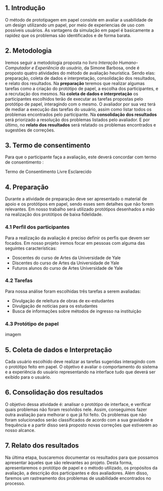 ## 1. Introdução

O método de prototipagem em papel consiste em avaliar a usabilidade de um design utilizando um papel,
por meio de experiencias de uso com possíveis usuários. As vantagens da simulação em papel é basicamente
a rapidez que os problemas são identificados e de forma barata.

## 2. Metodologia

Iremos seguir a metodologia proposta no livro *Interação Humano-Computador e Experiência do usuário*, da Simone Barbosa, onde é proposto quatro atividades do método de avaliação heurística. Sendo elas: preparação, coleta de dados e interpretação, consolidação dos resultados, e relato dos resultados.
Na **preparação** teremos que realizar algumas tarefas como a criação do protótipo de papel, a escolha dos participantes, e a recrutação dos mesmos.
Na **coleta de dados e interpretação** os participantes escolhidos terão de executar as tarefas propostas pelo protótipo de papel, interagindo com o mesmo. O avaliador por sua vez terá de mediar a execução das tarefas do usuário, assim como listar todos os problemas encontrados pelo participante.
Na **consolidação dos resultados** será priorizado a resolução dos problemas listados pelo avaliador.
E por último, no **relato dos resultados** será relatado os problemas encontrados e sugestões de correções.

## 3. Termo de consentimento 
Para que o participante faça a avaliação, este deverá concordar com termo de consentimento :

Termo de Consentimento Livre Esclarecido 




## 4. Preparação

Durante a atividade de preparação deve ser apresentado o material de apoio e os protótipos em papel, sendo esses sem detalhes que não forem relevantes. Em nosso trabalho será utilizado protótipos desenhados a mão na realização dos protótipos de baixa fidelidade.

### 4.1 Perfil dos participantes
Para a realização da avaliação é preciso definir os perfis que devem ser focados. Em nosso projeto iremos focar em pessoas com alguma das seguintes características:
<ul>
    <li>Doscentes do curso de Artes da Universidade de Yale</li>
    <li>Discentes do curso de Artes da Universidade de Yale</li>
    <li>Futuros alunos do curso de Artes Universidade de Yale</li>
</ul> 

### 4.2 Tarefas

Para nossa análise foram escolhidas três tarefas a serem avaliadas:
* Divulgação de releitura de obras de ex-estudantes
* Divulgação de notícias para os estudantes
* Busca de informações sobre métodos de ingresso na instituição

### 4.3 Protótipo de papel

imagem


## 5. Coleta de dados e Interpretação 

Cada usuário escolhido deve realizar as tarefas sugeridas interagindo com o protótipo feito em papel. O objetivo é 
avaliar o comportamento do sistema e a experiência do usuário representando na interface tudo que deverá ser exibido
para o usuário.

## 6. Consolidação dos resultados

O objetivo dessa atividade é: analisar o protótipo de interface, e verificar quais problemas não foram resolvidos nele. Assim, conseguimos fazer outra avaliação para melhorar o que já foi feito. Os problemas que não foram solucionados serão classificados de acordo com a sua gravidade e frequência e a partir disso será proposto novas correções que estiverem ao nosso alcance.

## 7. Relato dos resultados

Na última etapa, buscaremos documentar os resultados para que possamos apresentar àqueles que são relevantes ao projeto.
Desta forma, apresentaremos o protótipo de papel e o método utilizado, os propósitos da avaliação, a descrição dos participantes
e dos avaliadores. Além disso, faremos um rastreamento dos problemas de usabilidade encontrados no processo.


